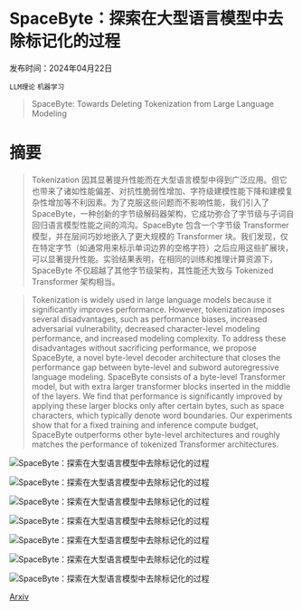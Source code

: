# SpaceByte：探索在大型语言模型中去除标记化的过程

发布时间：2024年04月22日

`LLM理论` `机器学习`

> SpaceByte: Towards Deleting Tokenization from Large Language Modeling

# 摘要

> Tokenization 因其显著提升性能而在大型语言模型中得到广泛应用。但它也带来了诸如性能偏差、对抗性脆弱性增加、字符级建模性能下降和建模复杂性增加等不利因素。为了克服这些问题而不影响性能，我们引入了 SpaceByte，一种创新的字节级解码器架构，它成功弥合了字节级与子词自回归语言模型性能之间的鸿沟。SpaceByte 包含一个字节级 Transformer 模型，并在层间巧妙地嵌入了更大规模的 Transformer 块。我们发现，仅在特定字节（如通常用来标示单词边界的空格字符）之后应用这些扩展块，可以显著提升性能。实验结果表明，在相同的训练和推理计算资源下，SpaceByte 不仅超越了其他字节级架构，其性能还大致与 Tokenized Transformer 架构相当。

> Tokenization is widely used in large language models because it significantly improves performance. However, tokenization imposes several disadvantages, such as performance biases, increased adversarial vulnerability, decreased character-level modeling performance, and increased modeling complexity. To address these disadvantages without sacrificing performance, we propose SpaceByte, a novel byte-level decoder architecture that closes the performance gap between byte-level and subword autoregressive language modeling. SpaceByte consists of a byte-level Transformer model, but with extra larger transformer blocks inserted in the middle of the layers. We find that performance is significantly improved by applying these larger blocks only after certain bytes, such as space characters, which typically denote word boundaries. Our experiments show that for a fixed training and inference compute budget, SpaceByte outperforms other byte-level architectures and roughly matches the performance of tokenized Transformer architectures.

![SpaceByte：探索在大型语言模型中去除标记化的过程](../../../paper_images/2404.14408/x1.png)

![SpaceByte：探索在大型语言模型中去除标记化的过程](../../../paper_images/2404.14408/x2.png)

![SpaceByte：探索在大型语言模型中去除标记化的过程](../../../paper_images/2404.14408/x3.png)

![SpaceByte：探索在大型语言模型中去除标记化的过程](../../../paper_images/2404.14408/x4.png)

![SpaceByte：探索在大型语言模型中去除标记化的过程](../../../paper_images/2404.14408/x5.png)

![SpaceByte：探索在大型语言模型中去除标记化的过程](../../../paper_images/2404.14408/x6.png)

![SpaceByte：探索在大型语言模型中去除标记化的过程](../../../paper_images/2404.14408/x7.png)

[Arxiv](https://arxiv.org/abs/2404.14408)